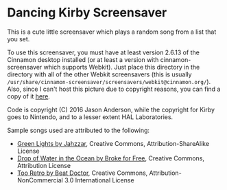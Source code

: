 Dancing Kirby Screensaver
=====

This is a cute little screensaver which plays a random song from a list that you set.

To use this screensaver, you must have at least version 2.6.13 of the Cinnamon desktop installed (or at least a version with cinnamon-screensaver which supports Webkit).  Just place this directory in the directory with all of the other Webkit screensavers (this is usually `/usr/share/cinnamon-screensaver/screensavers/webkit@cinnamon.org/`).  Also, since I can't host this picture due to copyright reasons, you can find a copy of it [here](http://imgur.com/a/5wp9X).

Code is copyright (C) 2016 Jason Anderson, while the copyright for Kirby goes to Nintendo, and to a lesser extent HAL Laboratories.

Sample songs used are attributed to the following:

  * [Green Lights by Jahzzar](http://freemusicarchive.org/music/Jahzzar/Tumbling_Dishes_Like_Old-Mans_Wishes/Green_Lights), Creative Commons, Attribution-ShareAlike License
  * [Drop of Water in the Ocean by Broke for Free](http://freemusicarchive.org/music/Broke_For_Free/Slam_Funk/Broke_For_Free_-_Slam_Funk_-_09_Drop_of_Water_In_the_Ocean), Creative Commons, Attribution License
  * [Too Retro by Beat Doctor](http://freemusicarchive.org/music/Beat_Doctor/Best_Bytes_Volume_1/16--Beat_Doctor--Too_Retro), Creative Commons, Attribution-NonCommercial 3.0 International License
